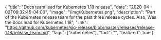 
{
  "title": "Docs team lead for Kubernetes 1.18 release",
  "date": "2020-04-02T09:32:45-04:00",
  "image": "/img/Kubernetes.png",
  "description": "Part of the Kubernetes release team for the past three release cycles. Also, Was the docs lead for Kubernetes 1.18",
  "link": "https://github.com/kubernetes/sig-release/blob/master/releases/release-1.18/release_team.md",
  "tags": ["kubernetes"],
  "fact": "",
  "featured": true
}